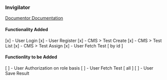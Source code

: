 ### Invigilator

[Documentor Documentation](https://documenter.getpostman.com/view/5108070/T1LV94T7)

#### Functionality Added

[x] - User Login
[x] - User Register
[x] - CMS > Test Create
[x] - CMS > Test List
[x] - CMS > Test Assign
[x] - User Fetch Test [ by id ]


#### Functionlity to be Added

[ ] - User Authorization on role basis
[ ] - User Fetch Test [ all ]
[ ] - User Save Result
